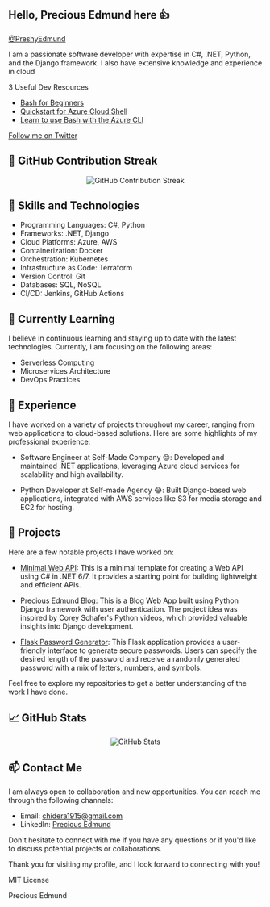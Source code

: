 <div class="card">

            
  ## Hello, Precious Edmund here 👍
            
  <p class="contact">
    <i class="fab fa-twitter"></i>
    <a href="https://www.twitter.com/" target="_blank">@PreshyEdmund</a>
  </p>
  <p class="about">I am a passionate software developer with expertise in C#, .NET, Python, and the Django framework. I also have extensive knowledge and experience in cloud</p>
  <div class="resources">
    <p>3 Useful Dev Resources</p>
    <ul>
      <li>
        <a href="https://github.com/microsoft/bash-for-beginners" target="_blank" title="Bash for Beginners">Bash for Beginners</a>
      </li>
      <li>
        <a href="https://learn.microsoft.com/en-us/azure/cloud-shell/quickstart?wt.mc_id=1reg_S-1076_webpage_reactor&tabs=azurecli" target="_blank" title="Quickstart for Azure Cloud Shell">Quickstart for Azure Cloud Shell</a>
      </li>
      <li>
        <a href="https://learn.microsoft.com/en-us/cli/azure/azure-cli-learn-bash?wt.mc_id=1reg_S-1076_webpage_reactor" target="_blank" title="Learn to use Bash with the Azure CLI">Learn to use Bash with the Azure CLI</a>
      </li>
    </ul>
  </div>
  <a href="https://twitter.com/" class="twitter-button" target="_blank">
    <i class="fab fa-twitter"></i>
    Follow me on Twitter
  </a>
</div>

##  🚀 GitHub Contribution Streak

<p align="center">
  <img src="https://github-readme-streak-stats.herokuapp.com/?user=Chibuike-edmund&theme=dark" alt="GitHub Contribution Streak" />
</p>

##  🔭 Skills and Technologies

- Programming Languages: C#, Python
- Frameworks: .NET, Django
- Cloud Platforms: Azure, AWS
- Containerization: Docker
- Orchestration: Kubernetes
- Infrastructure as Code: Terraform
- Version Control: Git
- Databases: SQL, NoSQL
- CI/CD: Jenkins, GitHub Actions

##  🌱 Currently Learning

I believe in continuous learning and staying up to date with the latest technologies. Currently, I am focusing on the following areas:

- Serverless Computing
- Microservices Architecture
- DevOps Practices

## 💼 Experience

I have worked on a variety of projects throughout my career, ranging from web applications to cloud-based solutions. Here are some highlights of my professional experience:

- Software Engineer at Self-Made Company 😊: Developed and maintained .NET applications, leveraging Azure cloud services for scalability and high availability.

- Python Developer at Self-made Agency 😂: Built Django-based web applications, integrated with AWS services like S3 for media storage and EC2 for hosting.

## 🚀 Projects

Here are a few notable projects I have worked on:

- [Minimal Web API](https://github.com/Chibuike-edmund/Minimal-Web-API):
This is a minimal template for creating a Web API using C# in .NET 6/7. It provides a starting point for building lightweight and efficient APIs.

- [Precious Edmund Blog](https://github.com/Chibuike-edmund/PreciousEdmundBlog): This is a Blog Web App built using Python Django framework with user authentication. The project idea was inspired by Corey Schafer's Python videos, which provided valuable insights into Django development.

- [Flask Password Generator](https://github.com/Chibuike-edmund/Password_Genie): This Flask application provides a user-friendly interface to generate secure passwords. Users can specify the desired length of the password and receive a randomly generated password with a mix of letters, numbers, and symbols.

Feel free to explore my repositories to get a better understanding of the work I have done.

## 📈 GitHub Stats

<p align="center">
  <img src="https://github-readme-stats.vercel.app/api?username=Chibuike-edmund&show_icons=true&theme=dark" alt="GitHub Stats" />
</p>

## 📫 Contact Me

I am always open to collaboration and new opportunities. You can reach me through the following channels:

- Email: [chidera1915@gmail.com](mailto:chidera1915@gmail.com)
- LinkedIn: [Precious Edmund](https://www.linkedin.com/in/precious-edmund/)

Don't hesitate to connect with me if you have any questions or if you'd like to discuss potential projects or collaborations.

Thank you for visiting my profile, and I look forward to connecting with you!

MIT License

Precious Edmund



